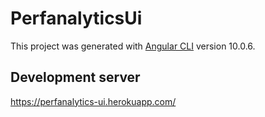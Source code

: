 # PerfanalyticsUi

This project was generated with [Angular CLI](https://github.com/angular/angular-cli) version 10.0.6.

## Development server

https://perfanalytics-ui.herokuapp.com/ 



